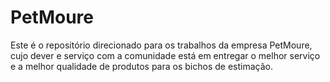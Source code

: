 # PetMoure
Este é o repositório direcionado para os trabalhos da empresa PetMoure, cujo dever e serviço com a comunidade está em entregar o melhor serviço e a melhor qualidade de produtos para os bichos de estimação.
